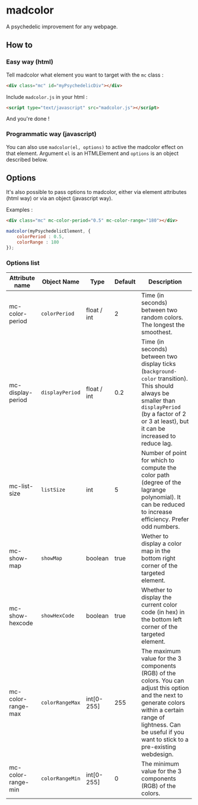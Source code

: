 # madcolor

A psychedelic improvement for any webpage.

## How to

### Easy way (html)

Tell madcolor what element you want to target with the `mc` class :

```html
<div class="mc" id="myPsychedelicDiv"></div>
```

Include `madcolor.js` in your html :

```html
<script type="text/javascript" src="madcolor.js"></script>
```

And you're done !

### Programmatic way (javascript)

You can also use `madcolor(el, options)` to active the madcolor effect on that element.
Argument `el` is an HTMLElement and `options` is an object described below.

## Options

It's also possible to pass options to madcolor, either via element attributes (html way) or via an object (javascript way).

Examples :

```html
<div class="mc" mc-color-period="0.5" mc-color-range="180"></div>
```

```javascript
madcolor(myPsychedelicElement, {
	colorPeriod : 0.5,
	colorRange : 180
});
```

### Options list

Attribute name | Object Name | Type | Default | Description
-------------- | ----------- | ---- | ------- | -----------
mc-color-period | `colorPeriod` | float / int | 2 | Time (in seconds) between two random colors. The longest the smoothest.
mc-display-period | `displayPeriod` | float / int | 0.2 | Time (in seconds) between two display ticks (`background-color` transition). This should always be smaller than `displayPeriod` (by a factor of 2 or 3 at least), but it can be increased to reduce lag.
mc-list-size | `listSize` | int | 5 | Number of point for which to compute the color path (degree of the lagrange polynomial). It can be reduced to increase efficiency. Prefer odd numbers.
mc-show-map | `showMap` | boolean | true | Wether to display a color map in the bottom right corner of the targeted element.
mc-show-hexcode | `showHexCode` | boolean | true | Whether to display the current color code (in hex) in the bottom left corner of the targeted element.
mc-color-range-max | `colorRangeMax` | int[0-255] | 255 | The maximum value for the 3 components (RGB) of the colors. You can adjust this option and the next to generate colors within a certain range of lightness. Can be useful if you want to stick to a pre-existing webdesign.
mc-color-range-min | `colorRangeMin` | int[0-255] | 0 | The minimum value for the 3 components (RGB) of the colors.